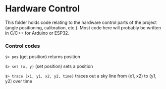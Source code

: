 # Hardware Control
This folder holds code relating to the hardware control parts of the project (angle positioning, calibration, etc.). Most code here will probably be written in C/C++ for Arduino or ESP32.

### Control codes
`$> pos` (get position) returns position

`$> set (x, y)` (set position) sets a position

`$> trace (x1, y1, x2, y2, time)` traces out a sky line from (x1, x2) to (y1, y2) over time

 
